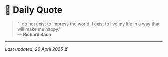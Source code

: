 # 📜 Daily Quote

> "I do not exist to impress the world. I exist to live my life in a way that will make me happy."  
> — **Richard Bach**

---

_Last updated: 20 April 2025 ⏳_
